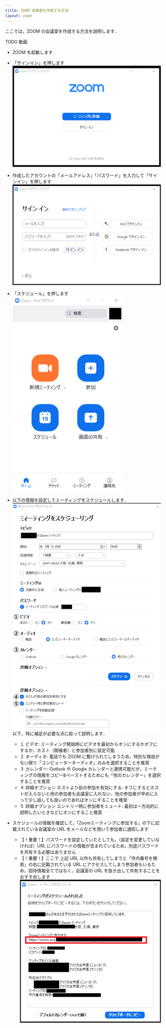 ```yaml
---
title: ZOOM 会議室を作成する方法
layout: zoom
---
```


ここでは，ZOOM の会議室を作成する方法を説明します．  

TODO 動画
  
* ZOOM を起動します
* 「サインイン」を押します  
  ![](img/zoom_join_pc_id_top.png)
  
* 作成したアカウントの「メールアドレス」「パスワード」を入力して「サインイン」を押します  
  ![](img/zoom_signin.png)
  
* 「スケジュール」を押します  
  ![](img/zoom_top2.png)
  
* 以下の情報を設定してミーティングをスケジュールします．  
  ![](img/zoom_schedule.png)  
  ![](img/zoom_schedule_detail.png)   
以下，特に補足が必要な点に絞って説明します．  
  * １ ビデオ: ミーティング開始時にビデオを最初からオンにするかオフにするか，ホスト（開催者）と参加者別に設定可能
  * ２ オーディオ: 電話でも ZOOM に繋げられてしまうため，特別な理由がない限り「コンピューターオーディオ」のみを選択することを推奨
  * ３ カレンダー: Outlook や Google カレンダーと連携可能だが，ミーティングの情報をコピー&ペーストするためにも「他のカレンダー」を選択することを推奨
  * ４ 詳細オプション ホストより前の参加を有効にする: オフにするとホストが入らないと他の参加者も会議室に入れない．他の参加者が早めに入って少し話しても良いのであればオンにすることを推奨
  * ５ 詳細オプション エントリー時に参加者をミュート: 最初は一方向的に説明したいときなどにオンにすること推奨  
  
* スケジュールの情報を確認して，「Zoomミーティングに参加する」の下に記載されている会議室の URL をメールなどを用いて参加者に通知します
  * 【！重要！】パスワードを設定していたとしても，（設定を変更していなければ）URL にパスワードの情報が含まれているため，別途パスワードを共有する必要はありません
  * 【！重要！】ここで 上記 URL 以外も共有してしまうと「市内番号を検索」の右に記載されている URL にアクセスしてしまう参加者もいるため，招待情報全てではなく，会議室の URL を抜き出して共有することをおすすめします
  ![](img/zoom_schedule_info.png)



